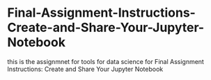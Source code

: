 # Final-Assignment-Instructions-Create-and-Share-Your-Jupyter-Notebook
this is the assignmnet for tools for data science for Final Assignment Instructions: Create and Share Your Jupyter Notebook

